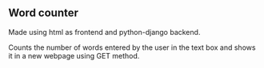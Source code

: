 ## Word counter
Made using html as frontend and python-django backend.

Counts the number of words entered by the user in the text box and shows it in a new webpage using GET method.

